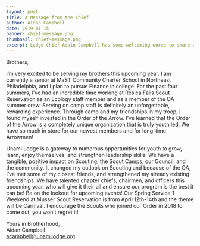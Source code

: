 ```yaml
---
layout: post
title: A Message from the Chief
author: Aidan Campbell
date: 2019-01-15
banner: chief-message.png
thumbnail: chief-message.png
excerpt: Lodge Chief Adain Campbell has some welcoming words to share with the members of Unami Lodge, One.
---
```


Brothers,

I’m very excited to be serving my brothers this upcoming year. I am currently a senior at MaST Community Charter School in Northeast Philadelphia, and I plan to pursue Finance in college. For the past four summers, I’ve had an incredible time working at Resica Falls Scout Reservation as an Ecology staff member and as a member of the OA summer crew. Serving on camp staff is definitely an unforgettable, rewarding experience. Through camp and my friendships in my troop, I found myself invested in the Order of the Arrow. I’ve learned that the Order of the Arrow is a completely unique organization that is truly youth led. We have so much in store for our newest members and for long-time Arrowmen!

Unami Lodge is a gateway to numerous opportunities for youth to grow, learn, enjoy themselves, and strengthen leadership skills. We have a tangible, positive impact on Scouting, the Scout Camps, our Council, and the community. It changed my outlook on Scouting and because of the OA, I’ve met some of my closest friends, and strengthened my already existing friendships. We have talented chapter chiefs, chairmen, and officers this upcoming year, who will give it their all and ensure our program is the best it can be! Be on the lookout for upcoming events! Our Spring Service 1 Weekend at Musser Scout Reservation is from April 12th-14th and the theme will be Carnival. I encourage the Scouts who joined our Order in 2018 to come out, you won’t regret it!

Yours in Brotherhood, <br>
Aidan Campbell <br>
acampbell@unamilodge.org
